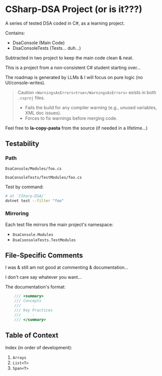# CSharp-DSA Project (or is it???)
A series of tested DSA coded in C#, as a learning project.

Contains:
- DsaConsole (Main Code)
- DsaConsoleTests (Tests... duh...)

Subtracted in two project to keep the main code clean & neat.

This is a project from a non-consistent C# student starting over...

The roadmap is generated by LLMs & I will focus on pure logic (no UI/console-writes).

> Caution
> `<WarningsAsErrors>true</WarningsAsErrors>` exists in both `.csproj` files.
> - Fails the build for any compiler warning (e.g., unused variables, XML doc issues).
> - Forces to fix warnings before merging code.

Feel free to **la-copy-pasta** from the source (if needed in a lifetime...)

## Testability
### Path

`DsaConsole/Modules/foo.cs`

`DsaConsoleTests/TestModules/foo.cs`

Test by command:
```bash
# at `CSharp-DSA/`
dotnet test --filter "foo"
```

### Mirroring

Each test file mirrors the main project's namespace:
- `DsaConsole.Modules`
- `DsaCsonsoleTests.TestModules`

## File-Specific Comments
I was & still am not good at commenting & documentation... 

I don't care say whatever you want...

The documentation's format:
```cs
    /// <summary>
    /// Concepts
    ///     - 
    /// Key Practices
    ///     - 
    /// </summary>
```

## Table of Context

Index (in order of development):
1. `Arrays`
2. `List<T>`
3. `Span<T>`
